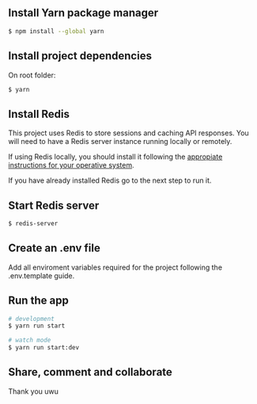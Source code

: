 
## Install Yarn package manager

```bash
$ npm install --global yarn
```

## Install project dependencies

On root folder:
```bash
$ yarn 
```

## Install Redis

This project uses Redis to store sessions and caching API responses. You will need to have a Redis server instance running locally or remotely.

If using Redis locally, you should install it following the [appropiate instructions for your operative system](https://redis.io/docs/getting-started/).

If you have already installed Redis go to the next step to run it.

## Start Redis server

```bash
$ redis-server
```
## Create an .env file

Add all enviroment variables required for the project following the .env.template guide.

## Run the app

```bash
# development
$ yarn run start

# watch mode
$ yarn run start:dev

```
## Share, comment and collaborate

Thank you uwu